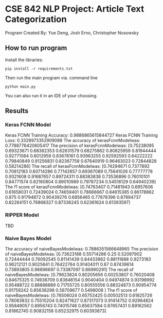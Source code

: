 # CSE 842 NLP Project: Article Text Categorization

Program Created By: Yue Deng, Josh Erno, Christopher Nosowsky


## How to run program
Install the libraries:
```commandline
pip install -r requirements.txt
```

Then run the main program via. command line

```commandline
python main.py
```

You can also run it in an IDE of your choosing.


## Results

### Keras FCNN Model
Keras FCNN Training Accuracy: 0.9886865615844727
Keras FCNN Training Loss: 0.3328973352909088
The accuracy of kerasFcnnModelwas:  0.7786776420605417
The precision of kerasFcnnModelwas:  [0.75238095 0.69323671 0.68382353 0.62631579 0.68275862 0.80825959
 0.81944444 0.92771084 0.8012959  0.83678161 0.93963255 0.92592593
 0.64222222 0.79840849 0.91256831 0.82367758 0.67640919 0.96463023
 0.72844828 0.58214286]
The recall of kerasFcnnModelwas:  [0.74294671 0.7377892  0.70812183 0.60714286 0.77142857 0.69367089
 0.75641026 0.77777778 0.9321608  0.91687657 0.89724311 0.88383838
 0.73536896 0.76010101 0.84771574 0.82160804 0.89010989 0.79787234
 0.54516129 0.64940239]
The f1 score of kerasFcnnModelwas:  [0.74763407 0.71481943 0.6957606  0.61658031 0.72439024 0.74659401
 0.78666667 0.84615385 0.86178862 0.875      0.91794872 0.90439276
 0.6856465  0.77878396 0.87894737 0.82264151 0.76868327 0.87336245
 0.62361624 0.61393597]

### RIPPER Model
TBD

### Naive Bayes Model
The accuracy of naiveBayesModelwas:  0.7886351566648965
The precision of naiveBayesModelwas:  [0.73623188 0.55714286 0.25       0.52097902 0.72444444 0.76092545
 0.81141439 0.84433962 0.88111888 0.9273183  0.96212121 0.9025641
 0.76422764 0.91404011 0.87       0.87439614 0.73893805 0.96696697
 0.73387097 0.66990291]
The recall of naiveBayesModelwas:  [0.79623824 0.80205656 0.00253807 0.76020408 0.84675325 0.74936709
 0.83846154 0.9040404  0.94974874 0.93198992 0.95488722 0.88888889
 0.71755725 0.80555556 0.88324873 0.90954774 0.91758242 0.85638298
 0.58709677 0.5498008 ]
The f1 score of naiveBayesModelwas:  [0.76506024 0.65753425 0.00502513 0.61825726 0.78083832 0.75510204
 0.82471627 0.87317073 0.91414752 0.92964824 0.95849057 0.8956743
 0.74015748 0.85637584 0.87657431 0.89162562 0.81862745 0.90832158
 0.65232975 0.60393873]